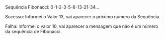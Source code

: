 Sequência Fibonacci: 0-1-2-3-5-8-13-21-34...

Sucesso: Informei o Valor 13, vai aparecer o próximo número da Sequência.

Falha: Informei o valor 10, vai aparecer a mensagem que não é um número da sequência de Fibonacci.
